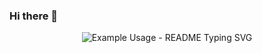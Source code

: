 ### Hi there 👋
<p align="center">
  <img src="https://readme-typing-svg.demolab.com/?lines=Hi!+I+am+Ecem+💖;+Take+ a+ cofee+and+enjoy+!☕ &font=Fira%20Code&center=true&width=400&height=90&duration=4000&pause=1000" alt="Example Usage - README Typing SVG">
</p
<!--
**ecem-software/ecem-software** is a ✨ _special_ ✨ repository because its `README.md` (this file) appears on your GitHub profile.


